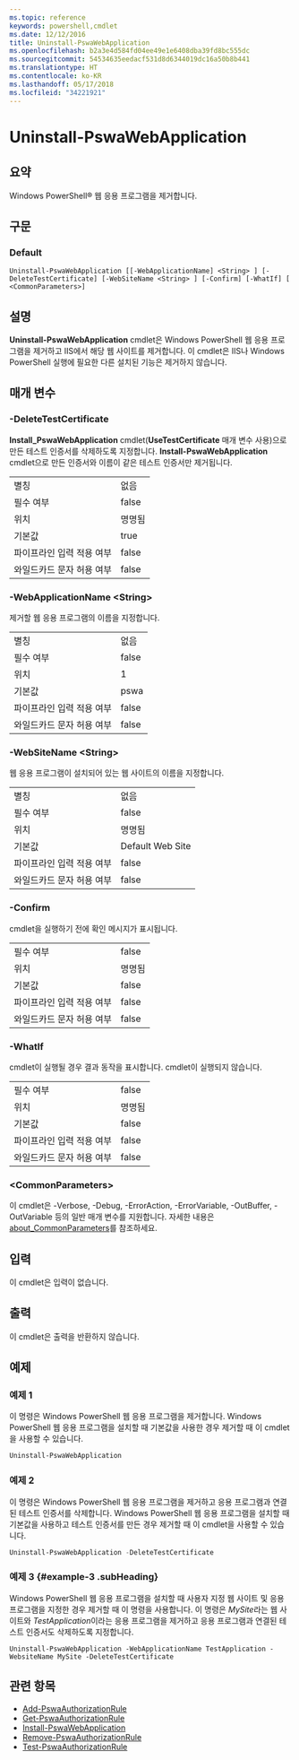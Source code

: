 ```yaml
---
ms.topic: reference
keywords: powershell,cmdlet
ms.date: 12/12/2016
title: Uninstall-PswaWebApplication
ms.openlocfilehash: b2a3e4d584fd04ee49e1e6408dba39fd8bc555dc
ms.sourcegitcommit: 54534635eedacf531d8d6344019dc16a50b8b441
ms.translationtype: HT
ms.contentlocale: ko-KR
ms.lasthandoff: 05/17/2018
ms.locfileid: "34221921"
---
```

# <a name="uninstall-pswawebapplication"></a>Uninstall-PswaWebApplication

## <a name="synopsis"></a>요약

Windows PowerShell® 웹 응용 프로그램을 제거합니다.

## <a name="syntax"></a>구문

### <a name="default"></a>Default
```
Uninstall-PswaWebApplication [[-WebApplicationName] <String> ] [-DeleteTestCertificate] [-WebSiteName <String> ] [-Confirm] [-WhatIf] [ <CommonParameters>]
```

## <a name="description"></a>설명

**Uninstall-PswaWebApplication** cmdlet은 Windows PowerShell 웹 응용 프로그램을 제거하고 IIS에서 해당 웹 사이트를 제거합니다. 이 cmdlet은 IIS나 Windows PowerShell 실행에 필요한 다른 설치된 기능은 제거하지 않습니다.

## <a name="parameters"></a>매개 변수

### <a name="-deletetestcertificate"></a>-DeleteTestCertificate

**Install\_PswaWebApplication** cmdlet(**UseTestCertificate** 매개 변수 사용)으로 만든 테스트 인증서를 삭제하도록 지정합니다.
**Install-PswaWebApplication** cmdlet으로 만든 인증서와 이름이 같은 테스트 인증서만 제거됩니다.

|||
|-|-|
| 별칭                              | 없음                                 |
| 필수 여부                            | false                                |
| 위치                            | 명명됨                                |
| 기본값                        | true                                 |
| 파이프라인 입력 적용 여부               | false                                |
| 와일드카드 문자 허용 여부          | false                                |

### <a name="-webapplicationname-ltstringgt"></a>-WebApplicationName &lt;String&gt;

제거할 웹 응용 프로그램의 이름을 지정합니다.

|||
|-|-|
| 별칭                              | 없음                                 |
| 필수 여부                            | false                                |
| 위치                            | 1                                    |
| 기본값                        | pswa                                 |
| 파이프라인 입력 적용 여부               | false                                |
| 와일드카드 문자 허용 여부          | false                                |

### <a name="-websitename-ltstringgt"></a>-WebSiteName &lt;String&gt;

웹 응용 프로그램이 설치되어 있는 웹 사이트의 이름을 지정합니다.

|||
|-|-|
| 별칭                              | 없음                                 |
| 필수 여부                            | false                                |
| 위치                            | 명명됨                                |
| 기본값                        | Default Web Site                     |
| 파이프라인 입력 적용 여부               | false                                |
| 와일드카드 문자 허용 여부          | false                                |

### <a name="-confirm"></a>-Confirm

cmdlet을 실행하기 전에 확인 메시지가 표시됩니다.

|||
|-|-|
| 필수 여부                            | false                                |
| 위치                            | 명명됨                                |
| 기본값                        | false                                |
| 파이프라인 입력 적용 여부               | false                                |
| 와일드카드 문자 허용 여부          | false                                |

### <a name="-whatif"></a>-WhatIf

cmdlet이 실행될 경우 결과 동작을 표시합니다.
cmdlet이 실행되지 않습니다.

|||
|-|-|
| 필수 여부                            | false                                |
| 위치                            | 명명됨                                |
| 기본값                        | false                                |
| 파이프라인 입력 적용 여부               | false                                |
| 와일드카드 문자 허용 여부          | false                                |

### <a name="ltcommonparametersgt"></a>&lt;CommonParameters&gt;

이 cmdlet은 -Verbose, -Debug, -ErrorAction, -ErrorVariable, -OutBuffer, -OutVariable 등의 일반 매개 변수를 지원합니다.
자세한 내용은 [about_CommonParameters](http://go.microsoft.com/fwlink/p/?LinkID=113216)를 참조하세요.

## <a name="inputs"></a>입력

이 cmdlet은 입력이 없습니다.

## <a name="outputs"></a>출력

이 cmdlet은 출력을 반환하지 않습니다.

## <a name="examples"></a>예제

### <a name="example-1"></a>예제 1

이 명령은 Windows PowerShell 웹 응용 프로그램을 제거합니다.
Windows PowerShell 웹 응용 프로그램을 설치할 때 기본값을 사용한 경우 제거할 때 이 cmdlet을 사용할 수 있습니다.

```PowerShell
Uninstall-PswaWebApplication
```

### <a name="example-2"></a>예제 2

이 명령은 Windows PowerShell 웹 응용 프로그램을 제거하고 응용 프로그램과 연결된 테스트 인증서를 삭제합니다.
Windows PowerShell 웹 응용 프로그램을 설치할 때 기본값을 사용하고 테스트 인증서를 만든 경우 제거할 때 이 cmdlet을 사용할 수 있습니다.

```PowerShell
Uninstall-PswaWebApplication -DeleteTestCertificate
```

### <a name="example-3-example-3-subheading"></a>예제 3 {#example-3 .subHeading}

Windows PowerShell 웹 응용 프로그램을 설치할 때 사용자 지정 웹 사이트 및 응용 프로그램을 지정한 경우 제거할 때 이 명령을 사용합니다.
이 명령은 *MySite*라는 웹 사이트와 *TestApplication*이라는 응용 프로그램을 제거하고 응용 프로그램과 연결된 테스트 인증서도 삭제하도록 지정합니다.

```
Uninstall-PswaWebApplication -WebApplicationName TestApplication -WebsiteName MySite -DeleteTestCertificate
```

## <a name="related-topics"></a>관련 항목

- [Add-PswaAuthorizationRule](add-pswaauthorizationrule.md)
- [Get-PswaAuthorizationRule](get-pswaauthorizationrule.md)
- [Install-PswaWebApplication](install-pswawebapplication.md)
- [Remove-PswaAuthorizationRule](remove-pswaauthorizationrule.md)
- [Test-PswaAuthorizationRule](test-pswaauthorizationrule.md)